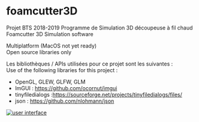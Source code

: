 # foamcutter3D
Projet BTS 2018-2019 Programme de Simulation 3D découpeuse à fil chaud  
Foamcutter 3D Simulation software

Multiplatform (MacOS not yet ready)  
Open source libraries only

Les bibliothèques / APIs utilisées pour ce projet sont les suivantes :  
Use of the following libraries for this project :  

- OpenGL, GLEW, GLFW, GLM
- ImGUI : https://github.com/ocornut/imgui
- tinyfiledialogs :https://sourceforge.net/projects/tinyfiledialogs/files/  
- json : https://github.com/nlohmann/json

<a href="https://ibb.co/BKGxGbF"><img src="https://i.ibb.co/FqXMX2C/Page-1.png" alt="user interface" border="0"></a>
